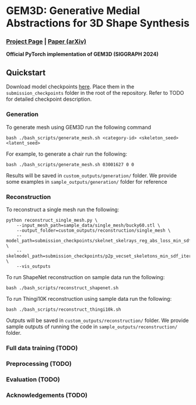 # GEM3D: Generative Medial Abstractions for 3D Shape Synthesis

### [Project Page](https://lodurality.github.io/GEM3D/) | [Paper (arXiv)](https://arxiv.org/abs/2402.16994)

**Official PyTorch implementation of GEM3D (SIGGRAPH 2024)**

## Quickstart
Download model checkpoints [here](https://drive.google.com/drive/u/3/folders/1vgpzSmFjg61YDlYTIY4kDo28yYC-r02V). Place them in the `submission_checkpoints` folder in the root of the repository. Refer to TODO for detailed checkpoint description.

### Generation
To generate mesh using GEM3D run the following command
```
bash ./bash_scripts/generate_mesh.sh <category-id> <skeleton_seed> <latent_seed>
```
For example, to generate a chair run the following:
```
bash ./bash_scripts/generate_mesh.sh 03001627 0 0
```
Results will be saved in `custom_outputs/generation/` folder.  We provide some examples in `sample_outputs/generation/` folder for reference

### Reconstruction
To reconstruct a single mesh run the following:
```
python reconstruct_single_mesh.py \
	--input_mesh_path=sample_data/single_mesh/bucky60.stl \
	--output_folder=custom_outputs/reconstruction/single_mesh \
	--model_path=submission_checkpoints/skelnet_skelrays_reg_abs_loss_min_sdf_1000_rays_8_heads.pth \
	--skelmodel_path=submission_checkpoints/p2p_vecset_skeletons_min_sdf_iter_50_p2p_min_sdf_vecset_from_ckpt.pth \
	--vis_outputs
```
To run ShapeNet reconstruction on sample data run the following:
```
bash ./bash_scripts/reconstruct_shapenet.sh
```
To run Thingi10K reconstruction using sample data run the following:
```
bash ./bash_scripts/reconstruct_thingi10k.sh
```
Outputs will be saved in `custom_outputs/reconstruction/` folder.  We provide sample outputs of running the code in `sample_outputs/reconstruction/` folder.

### Full data training (TODO)

### Preprocessing (TODO)

### Evaluation (TODO)

### Acknowledgements (TODO)
